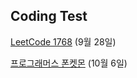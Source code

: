 ## Coding Test

[LeetCode 1768](https://dogandbird.tistory.com/152) (9월 28일)

[프로그래머스 폰켓몬](https://dogandbird.tistory.com/154) (10월 6일)
